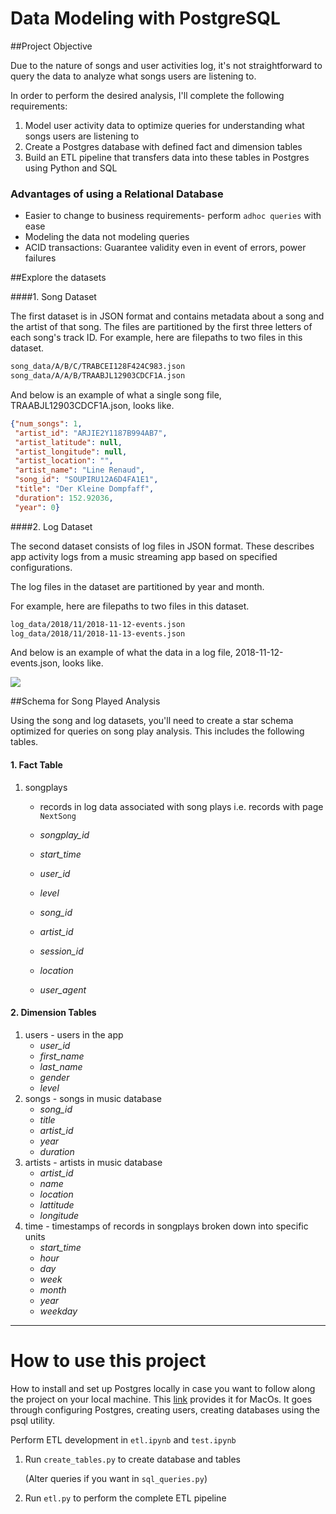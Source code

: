 # Data Modeling with PostgreSQL

##Project Objective

Due to the nature of songs and user activities log, it's not straightforward to query the data to analyze what songs users are listening to. 

In order to perform the desired analysis, I'll complete the following requirements:

1. Model user activity data to optimize queries for understanding what songs users are listening to
2. Create a Postgres database with defined fact and dimension tables
3. Build an ETL pipeline that transfers data into these tables in Postgres using Python and SQL



### Advantages of using a Relational Database

- Easier to change to business requirements- perform `adhoc queries` with ease
- Modeling the data not modeling queries
- ACID transactions: Guarantee validity even in event of errors, power failures



##Explore the datasets

####1. Song Dataset

The first dataset is in JSON format and contains metadata about a song and the artist of that song. The files are partitioned by the first three letters of each song's track ID. For example, here are filepaths to two files in this dataset.

```txt
song_data/A/B/C/TRABCEI128F424C983.json
song_data/A/A/B/TRAABJL12903CDCF1A.json
```

And below is an example of what a single song file, TRAABJL12903CDCF1A.json, looks like.

```json
{"num_songs": 1, 
 "artist_id": "ARJIE2Y1187B994AB7", 
 "artist_latitude": null, 
 "artist_longitude": null, 
 "artist_location": "", 
 "artist_name": "Line Renaud", 
 "song_id": "SOUPIRU12A6D4FA1E1", 
 "title": "Der Kleine Dompfaff", 
 "duration": 152.92036, 
 "year": 0}
```

####2. Log Dataset

The second dataset consists of log files in JSON format. These describes app activity logs from a music streaming app based on specified configurations.

The log files in the dataset are partitioned by year and month. 

For example, here are filepaths to two files in this dataset.

```txt
log_data/2018/11/2018-11-12-events.json
log_data/2018/11/2018-11-13-events.json
```

And below is an example of what the data in a log file, 2018-11-12-events.json, looks like.

![](https://ws4.sinaimg.cn/large/006tNc79ly1g1tnjyob18j316b0cltcm.jpg)



##Schema for Song Played Analysis

Using the song and log datasets, you'll need to create a star schema optimized for queries on song play analysis. This includes the following tables.

#### 1. Fact Table

1. songplays

   - records in log data associated with song plays i.e. records with page `NextSong`

   - *songplay_id*
   - *start_time*
   - *user_id*
   - *level*
   - *song_id*
   - *artist_id*
   - *session_id*
   - *location*
   - *user_agent*

#### 2. Dimension Tables

1. users - users in the app
   - *user_id*
   - *first_name*
   - *last_name*
   - *gender*
   - *level*
2. songs - songs in music database
   - *song_id*
   - *title*
   - *artist_id*
   - *year*
   - *duration*
3. artists - artists in music database
   - *artist_id*
   - *name*
   - *location*
   - *lattitude*
   - *longitude*
4. time - timestamps of records in songplays broken down into specific units
   - *start_time*
   - *hour*
   - *day*
   - *week*
   - *month*
   - *year*
   - *weekday*

---

# How to use this project

How to install and set up Postgres locally in case you want to follow along the project on your local machine. This [link](https://www.codementor.io/engineerapart/getting-started-with-postgresql-on-mac-osx-are8jcopb) provides it for MacOs. It goes through configuring Postgres, creating users, creating databases using the psql utility.

Perform ETL development in `etl.ipynb` and `test.ipynb`

1. Run `create_tables.py` to create database and tables 

   (Alter queries if you want in `sql_queries.py`)

2. Run `etl.py` to perform the complete ETL pipeline